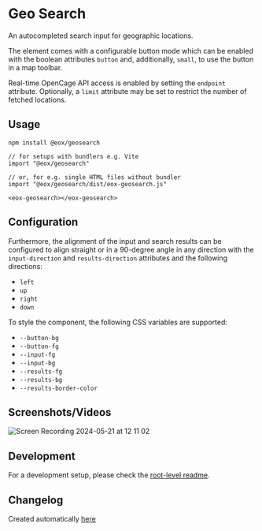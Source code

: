 # Geo Search

An autocompleted search input for geographic locations.

The element comes with a configurable button mode which can be enabled with the boolean attributes `button` and, additionally, `small`, to use the button in a map toolbar.

Real-time OpenCage API access is enabled by setting the `endpoint` attribute. Optionally, a `limit` attribute may be set to restrict the number of fetched locations.

## Usage

```
npm install @eox/geosearch
```

```
// for setups with bundlers e.g. Vite
import "@eox/geosearch"

// or, for e.g. single HTML files without bundler
import "@eox/geosearch/dist/eox-geosearch.js"

<eox-geosearch></eox-geosearch>
```

## Configuration

Furthermore, the alignment of the input and search results can be configured to align straight or in a 90-degree angle in any direction with the `input-direction` and `results-direction` attributes and the following directions:

- `left`
- `up`
- `right`
- `down`

To style the component, the following CSS variables are supported:

- `--button-bg`
- `--button-fg`
- `--input-fg`
- `--input-bg`
- `--results-fg`
- `--results-bg`
- `--results-border-color`

## Screenshots/Videos

![Screen Recording 2024-05-21 at 12 11 02](https://github.com/EOX-A/EOxElements/assets/94269527/5d207fbb-6abf-42d5-b053-74ad4e75f930)

## Development

For a development setup, please check the [root-level readme](../../README.md).

## Changelog

Created automatically [here](./CHANGELOG.md)
